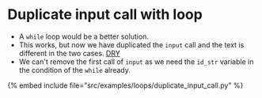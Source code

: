 # Duplicate input call with loop


* A `while` loop would be a better solution.
* This works, but now we have duplicated the `input` call and the text is different in the two cases. [DRY](https://en.wikipedia.org/wiki/Don%27t_repeat_yourself)
* We can't remove the first call of `input` as we need the `id_str` variable in the condition of the `while` already.

{% embed include file="src/examples/loops/duplicate_input_call.py" %}



